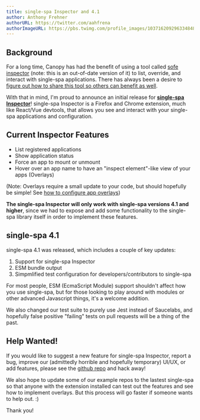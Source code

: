 ```yaml
---
title: single-spa Inspector and 4.1
author: Anthony Frehner
authorURL: https://twitter.com/aahfrena
authorImageURL: https://pbs.twimg.com/profile_images/1037162092963348480/1XLEV4MK_400x400.jpg
---
```


## Background

For a long time, Canopy has had the benefit of using a tool called [sofe inspector](https://github.com/CanopyTax/sofe-inspector) (note: this is an out-of-date version of it) to list, override, and interact with single-spa applications. There has always been a desire to [figure out how to share this tool so others can benefit as well](https://github.com/CanopyTax/single-spa/issues/151).

With that in mind, I'm proud to announce an initial release for **[single-spa Inspector](https://github.com/CanopyTax/single-spa-inspector)**! single-spa Inspector is a Firefox and Chrome extension, much like React/Vue devtools, that allows you see and interact with your single-spa applications and configuration.

## Current Inspector Features

- List registered applications
- Show application status
- Force an app to mount or unmount
- Hover over an app name to have an "inspect element"-like view of your apps (Overlays)

(Note: Overlays require a small update to your code, but should hopefully be simple! See [how to configure app overlays](https://github.com/CanopyTax/single-spa-inspector#configuring-app-overlays))

**The single-spa Inspector will only work with single-spa versions 4.1 and higher**, since we had to expose and add some functionality to the single-spa library itself in order to implement these features.

## single-spa 4.1

single-spa 4.1 was released, which includes a couple of key updates:

1. Support for single-spa Inspector
1. ESM bundle output
1. Simpmlified test configuration for developers/contributors to single-spa

For most people, ESM (EcmaScript Module) support shouldn't affect how you use single-spa, but for those looking to play around with modules or other advanced Javascript things, it's a welcome addition.

We also changed our test suite to purely use Jest instead of Saucelabs, and hopefully false positive "failing" tests on pull requests will be a thing of the past.

## Help Wanted!

If you would like to suggest a new feature for single-spa Inspector, report a bug, improve our (admittedly horrible and hopefully temporary) UI/UX, or add features, please see the [github repo](https://github.com/CanopyTax/single-spa-inspector) and hack away!

We also hope to update some of our example repos to the lastest single-spa so that anyone with the extension installed can test out the features and see how to implement overlays. But this process will go faster if someone wants to help out. :)

Thank you!
